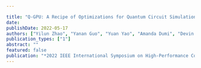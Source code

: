 ```yaml
---

title: "Q-GPU: A Recipe of Optimizations for Quantum Circuit Simulation Using GPUs"
date: 
publishDate: 2022-05-17 
authors: ["Yilun Zhao", "Yanan Guo", "Yuan Yao", "Amanda Dumi", "Devin M Mulvey", "Shiv Upadhyay", "Youtao Zhang", "Kenneth D Jordan", "Jun Yang", "Xulong Tang"]
publication_types: ["1"]
abstract: ""
featured: false
publication: "*2022 IEEE International Symposium on High-Performance Computer Architecture (HPCA). Acceptance Ratio: 80/273 = 29%*"
---
```


